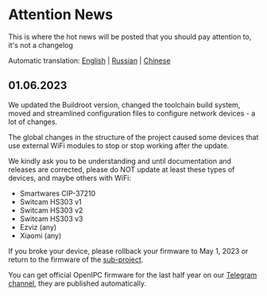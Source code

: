 Attention News
=====================

This is where the hot news will be posted that you should pay attention to, it's not a changelog

Automatic translation: [English](https://github.com/OpenIPC/wiki/blob/master/en/attention-news.md) | [Russian](https://github-com.translate.goog/OpenIPC/wiki/blob/master/en/attention-news.md?_x_tr_sl=en&_x_tr_tl=ru&_x_tr_hl=en&_x_tr_pto=wapp) | [Chinese](https://github-com.translate.goog/OpenIPC/wiki/blob/master/en/attention-news.md?_x_tr_sl=en&_x_tr_tl=zh-CN&_x_tr_hl=en&_x_tr_pto=wapp)


## 01.06.2023

We updated the Buildroot version, changed the toolchain build system, moved and streamlined configuration files to configure network devices - a lot of changes.

The global changes in the structure of the project caused some devices that use external WiFi modules to stop or stop working after the update.

We kindly ask you to be understanding and until documentation and releases are corrected, please do NOT update at least these types of devices, and maybe others with WiFi:

* Smartwares CIP-37210
* Switcam HS303 v1
* Switcam HS303 v2
* Switcam HS303 v3
* Ezviz (any)
* Xiaomi (any)

If you broke your device, please rollback your firmware to May 1, 2023 or return to the firmware of the [sub-project](https://github.com/topics/device-openipc).

You can get official OpenIPC firmware for the last half year on our [Telegram channel](https://t.me/openipc_dev), they are published automatically.
